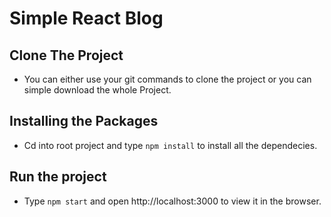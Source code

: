 # Simple React Blog

## Clone The Project
* You can either use your git commands to clone the project or you can simple download the whole Project.
## Installing the Packages
* Cd into root project and type `npm install` to install all the dependecies.
## Run the project
* Type `npm start` and open http://localhost:3000 to view it in the browser.
